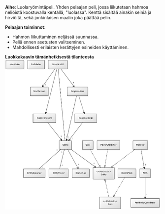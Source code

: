 **Aihe**: Luolaryömintäpeli. 
Yhden pelaajan peli, jossa liikutetaan hahmoa neliöistä koostuvalla kentällä, "luolassa". Kenttä sisältää ainakin seiniä ja hirviöitä, sekä jonkinlaisen maalin joka päättää pelin.

**Pelaajan toiminnot**: 
- Hahmon liikuttaminen neljässä suunnassa.
- Peliä ennen asetusten valitseminen.
- Mahdollisesti erilaisten kerättyjen esineiden käyttäminen.

**Luokkakaavio tämänhetkisestä tilanteesta**
![Luokkakaavio](luokkakaavio.png)